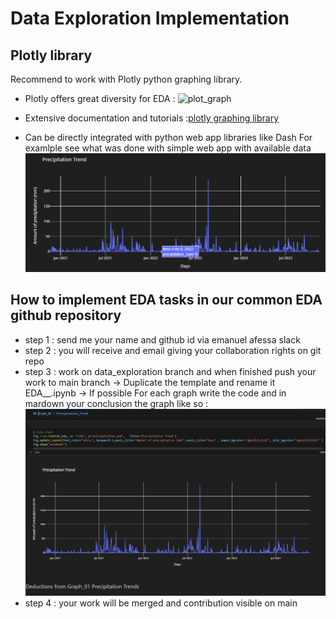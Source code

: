 # Data Exploration Implementation


## Plotly library 

Recommend to work with Plotly python graphing library. 
* Plotly offers great diversity for EDA :
![plot_graph](/omdena_water_scarcity/assets/plotly_charts.png)

* Extensive documentation and tutorials 
 :[plotly graphing library](https://plotly.com/python/) 

* Can be directly  integrated with python web app libraries like Dash 
For examlple see what was done with simple web app with available data 
![plot_graph](assets/plotly_line_rain.png) 


## How to implement EDA tasks in our common EDA github repository  

* step 1 : send me your name and github id via emanuel afessa slack 
* step 2 : you will receive and email giving your collaboration rights on git repo
* step 3 : work on data_exploration branch and when finished push your work to main branch 
-> Duplicate the template and rename it EDA_<yourfirstname>_<yourlastname>.ipynb
-> If possible For each graph write the code and in mardown your conclusion the graph like so :
![plot_graph_and deduction](assets/graph_deduction.png) 
* step 4 : your work will be merged and contribution visible on main




